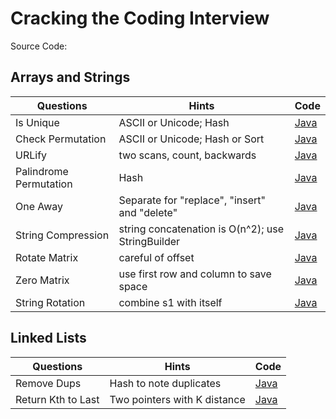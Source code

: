 # Cracking the Coding Interview

Source Code:

## Arrays and Strings

| Questions         | Hints                 | Code |
| ---------         | ----------------------| -----|
| Is Unique         | ASCII or Unicode; Hash       | [Java](src/Q1_Arrays_and_Strings/Q1_1_IsUnique) |
| Check Permutation | ASCII or Unicode; Hash or Sort| [Java](src/Q1_Arrays_and_Strings/Q1_2_CheckPermutation) |
| URLify            | two scans, count, backwards | [Java](src/Q1_Arrays_and_Strings/Q1_3_URLify) |
| Palindrome Permutation | Hash            | [Java](src/Q1_Arrays_and_Strings/Q1_4_Palindrome) |
| One Away          | Separate for "replace", "insert" and "delete"     | [Java](src/Q1_Arrays_and_Strings/Q1_5_OneAway) |
| String Compression | string concatenation is O(n^2); use StringBuilder | [Java](src/Q1_Arrays_and_Strings/Q1_6_StringCompression) |
| Rotate Matrix      | careful of offset   | [Java](src/Q1_Arrays_and_Strings/Q1_7_RotateMatrix) |
| Zero Matrix        | use first row and column to save space | [Java](src/Q1_Arrays_and_Strings/Q1_8_ZeroMatrix) |
| String Rotation | combine s1 with itself | [Java](src/Q1_Arrays_and_Strings/Q1_9_StringRotation) |

## Linked Lists

| Questions         | Hints                 | Code |
| ---------         | ----------------------| -----|
| Remove Dups       | Hash to note duplicates | [Java](src/Q2_Linked_Lists/Q2_1_RemoveDups) |
| Return Kth to Last| Two pointers with K distance| [Java](src/Q2_Linked_Lists/Q2_2_ReturnKthToLast) |
